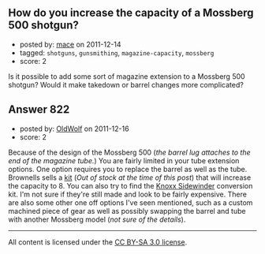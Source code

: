 ## How do you increase the capacity of a Mossberg 500 shotgun?

- posted by: [mace](https://stackexchange.com/users/-1/163-mace) on 2011-12-14
- tagged: `shotguns`, `gunsmithing`, `magazine-capacity`, `mossberg`
- score: 2

Is it possible to add some sort of magazine extension to a Mossberg 500 shotgun? Would it make takedown or barrel changes more complicated?


## Answer 822

- posted by: [OldWolf](https://stackexchange.com/users/-1/111-oldwolf) on 2011-12-16
- score: 2

Because of the design of the Mossberg 500 (*the barrel lug attaches to the end of the magazine tube.*) You are fairly limited in your tube extension options. One option requires you to replace the barrel as well as the tube. Brownells sells a [kit](http://www.brownells.com/.aspx/pid=25124/Product/MOSSBERG-500-HIGH-CAPACITY-SHOTGUN-KIT) (*Out of stock at the time of this post*) that will increase the capacity to 8. You can also try to find the [Knoxx Sidewinder](http://www.midwayusa.com/product/984689/knoxx-sidewinder-shotgun-conversion-kit-with-10-round-drum-magazine-maverick-88-mossberg-500-590-590a1-composite-and-steel-black) conversion kit. I'm not sure if they're still made and look to be fairly expensive. There are also some other one off options I've seen mentioned, such as a custom machined piece of gear as well as possibly swapping the barrel and tube with another Mossberg model (*not sure of the details*).



---

All content is licensed under the [CC BY-SA 3.0 license](https://creativecommons.org/licenses/by-sa/3.0/).
